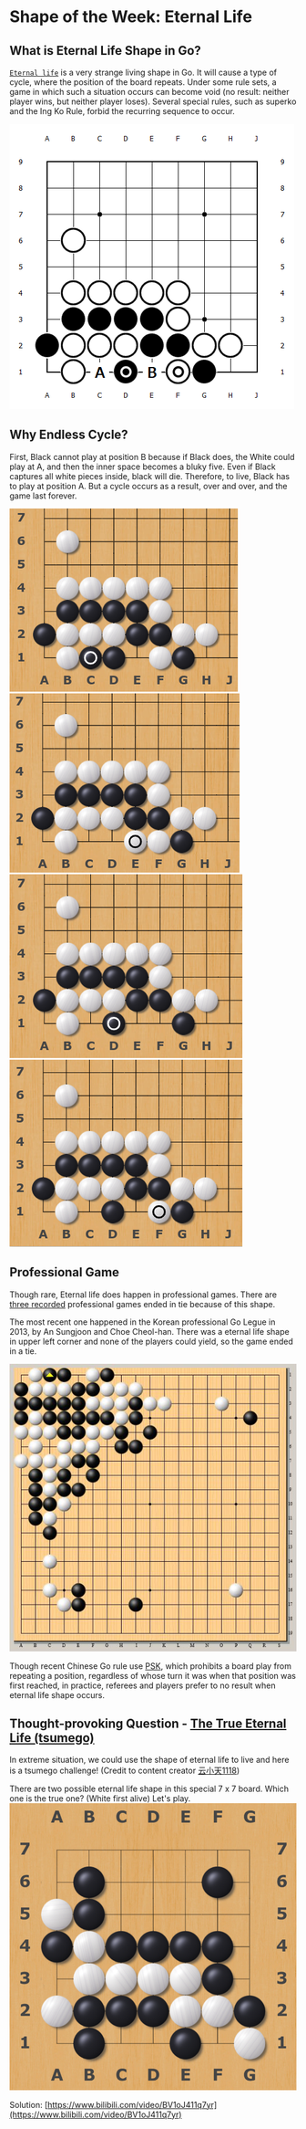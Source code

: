 # Shape of the Week: Eternal Life
## What is Eternal Life Shape in Go?
[`Eternal life`](https://senseis.xmp.net/?EternalLife) is a very strange living shape in Go. It will cause a type of cycle, where the position of the board repeats. Under some rule sets, a game in which such a situation occurs can become void (no result: neither player wins, but neither player loses). Several special rules, such as superko and the Ing Ko Rule, forbid the recurring sequence to occur. 

![](imgs/eternal_life_basic.png)

## Why Endless Cycle?
First, Black cannot play at position B because if Black does, the White could play at A, and then the inner space becomes a bluky five. Even if Black captures all white pieces inside, black will die. Therefore, to live, Black has to play at position A. But a cycle occurs as a result, over and over, and the game last forever. 

![](imgs/eternal_life_demo_1.png)
![](imgs/eternal_life_demo_2.png)
![](imgs/eternal_life_demo_3.png)
![](imgs/eternal_life_demo_4.png)

## Professional Game
Though rare, Eternal life does happen in professional games. There are [three recorded](https://sports.eastday.com/a/191024173911415000000.html) professional games ended in tie because of this shape.

The most recent one happened in the Korean professional Go Legue in 2013, by An Sungjoon and Choe Cheol-han. There was a eternal life shape in upper left corner and none of the players could yield, so the game ended in a tie.

![](imgs/professional_eternal_life.png)

Though recent Chinese Go rule use [PSK](https://senseis.xmp.net/?PositionalVsSituationalSuperko), which prohibits a board play from repeating a position, regardless of whose turn it was when that position was first reached, in practice, referees and players prefer to no result when eternal life shape occurs.

## Thought-provoking Question - [The True Eternal Life (tsumego)](https://www.bilibili.com/video/BV1oJ411q7yr)
In extreme situation, we could use the shape of eternal life to live and here is a tsumego challenge! (Credit to content creator [云小天1118](https://space.bilibili.com/282175413)) 

There are two possible eternal life shape in this special 7 x 7 board. Which one is the true one? (White first alive) Let's play.
![](imgs/eternal_life_tsumego.png)

Solution: [https://www.bilibili.com/video/BV1oJ411q7yr](https://www.bilibili.com/video/BV1oJ411q7yr)

